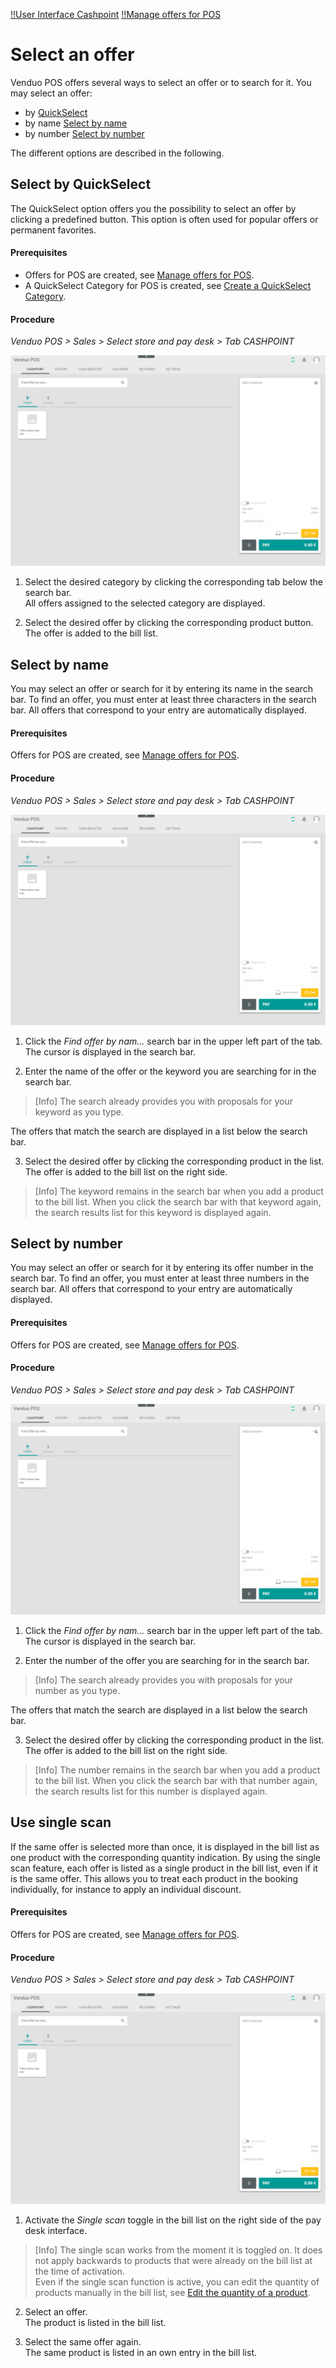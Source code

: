 [!!User Interface Cashpoint](../UserInterface/01a_Cashpoint.md)
[!!Manage offers for POS](../Integration/07_ManageOffers.md)


# Select an offer

Venduo POS offers several ways to select an offer or to search for it.
You may select an offer:
- by [QuickSelect](#select-by-quickselect)
- by name [Select by name](#select-by-name)
- by number [Select by number](#select-by-number)

The different options are described in the following.

## Select by QuickSelect

The QuickSelect option offers you the possibility to select an offer by clicking a predefined button. This option is often used for popular offers or permanent favorites.

#### Prerequisites

- Offers for POS are created, see [Manage offers for POS](../Integration/07_ManageOffers.md).
- A QuickSelect Category for POS is created, see [Create a QuickSelect Category](../Integration/07_ManageOffers.md#create-a-quickselect-category).

#### Procedure

*Venduo POS > Sales > Select store and pay desk > Tab CASHPOINT*

![Cashpoint](../../Assets/Screenshots/POS/Sales/Cashpoint/Cashpoint.png "[Cashpoint]")

1. Select the desired category by clicking the corresponding tab below the search bar.  
  All offers assigned to the selected category are displayed.

2. Select the desired offer by clicking the corresponding product button.   
  The offer is added to the bill list.



## Select by name

You may select an offer or search for it by entering its name in the search bar. To find an offer, you must enter at least three characters in the search bar. All offers that correspond to your entry are automatically displayed.

#### Prerequisites

Offers for POS are created, see [Manage offers for POS](../Integration/07_ManageOffers.md).

#### Procedure

*Venduo POS > Sales > Select store and pay desk > Tab CASHPOINT*

![Cashpoint](../../Assets/Screenshots/POS/Sales/Cashpoint/Cashpoint.png "[Cashpoint]")

1. Click the *Find offer by nam...* search bar in the upper left part of the tab.  
  The cursor is displayed in the search bar.

2. Enter the name of the offer or the keyword you are searching for in the search bar.

  > [Info] The search already provides you with proposals for your keyword as you type.

  The offers that match the search are displayed in a list below the search bar.

3. Select the desired offer by clicking the corresponding product in the list.   
  The offer is added to the bill list on the right side.

  > [Info] The keyword remains in the search bar when you add a product to the bill list. When you click the search bar with that keyword again, the  search results list for this keyword is displayed again.



## Select by number

You may select an offer or search for it by entering its offer number in the search bar. To find an offer, you must enter at least three numbers in the search bar. All offers that correspond to your entry are automatically displayed.

#### Prerequisites

Offers for POS are created, see [Manage offers for POS](../Integration/07_ManageOffers.md).

#### Procedure

*Venduo POS > Sales > Select store and pay desk > Tab CASHPOINT*

![Cashpoint](../../Assets/Screenshots/POS/Sales/Cashpoint/Cashpoint.png "[Cashpoint]")

1. Click the *Find offer by nam...* search bar in the upper left part of the tab.  
  The cursor is displayed in the search bar.

2. Enter the number of the offer you are searching for in the search bar.

  > [Info] The search already provides you with proposals for your number as you type.

  The offers that match the search are displayed in a list below the search bar.

3. Select the desired offer by clicking the corresponding product in the list.   
  The offer is added to the bill list on the right side.

  > [Info] The number remains in the search bar when you add a product to the bill list. When you click the search bar with that number again, the search results list for this number is displayed again.



## Use single scan

If the same offer is selected more than once, it is displayed in the bill list as one product with the corresponding quantity indication. By using the single scan feature, each offer is listed as a single product in the bill list, even if it is the same offer. This allows you to treat each product in the booking individually, for instance to apply an individual discount.

#### Prerequisites

Offers for POS are created, see [Manage offers for POS](../Integration/07_ManageOffers.md).

#### Procedure

*Venduo POS > Sales > Select store and pay desk > Tab CASHPOINT*

![Cashpoint](../../Assets/Screenshots/POS/Sales/Cashpoint/Cashpoint.png "[Cashpoint]")

1. Activate the *Single scan* toggle in the bill list on the right side of the pay desk interface.   

> [Info] The single scan works from the moment it is toggled on. It does not apply backwards to products that were already on the bill list at the time of activation.   
Even if the single scan function is active, you can edit the quantity of products manually in the bill list, see [Edit the quantity of a product](./03_EditBillList.md#edit-the-quantity-of-a-product).

2. Select an offer.   
  The product is listed in the bill list.

3. Select the same offer again.   
  The same product is listed in an own entry in the bill list.
